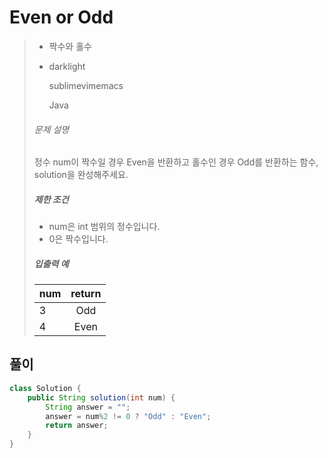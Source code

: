 # Even or Odd

> - 짝수와 홀수
>
> - darklight
>
>   sublimevimemacs
>
>   Java 
>
> ###### 문제 설명
>
> 정수 num이 짝수일 경우 Even을 반환하고 홀수인 경우 Odd를 반환하는 함수, solution을 완성해주세요.
>
> ##### 제한 조건
>
> - num은 int 범위의 정수입니다.
> - 0은 짝수입니다.
>
> ##### 입출력 예
>
> | num  | return |
> | ---- | :----: |
> | 3    |  Odd   |
> | 4    |  Even  |



## 풀이

```java
class Solution {
    public String solution(int num) {
        String answer = "";
        answer = num%2 != 0 ? "Odd" : "Even";
        return answer;
    }
}
```

